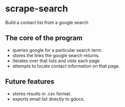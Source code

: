 # scrape-search
Build a contact list from a google search  

## The core of the program
- queries google for a particular search term.   
- stores the links the google search returns.  
- iterates over that lists and vists each page  
- attempts to locate contact information on that page.  
 

## Future features  
- stores results in .csv format. 
- exports email list directly to gdocs.  
